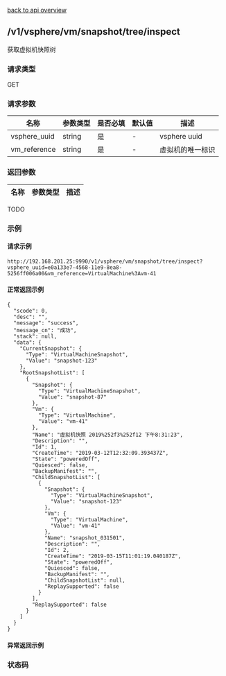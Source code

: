 [back to api overview](../api_overview.md#api)

## /v1/vsphere/vm/snapshot/tree/inspect
获取虚拟机快照树
### 请求类型
GET

### 请求参数

 名称 | 参数类型 | 是否必填 | 默认值 | 描述
--- |---|---|--- |---
 vsphere_uuid|string| 是|-  | vsphere uuid
 vm_reference|string|是|-|虚拟机的唯一标识

### 返回参数

名称|参数类型|描述
---|---|---
TODO

### 示例

#### 请求示例
```
http://192.168.201.25:9990/v1/vsphere/vm/snapshot/tree/inspect?vsphere_uuid=e0a133e7-4568-11e9-8ea8-5256ff006a00&vm_reference=VirtualMachine%3Avm-41
```

#### 正常返回示例
```
{
  "scode": 0,
  "desc": "",
  "message": "success",
  "message_cn": "成功",
  "stack": null,
  "data": {
    "CurrentSnapshot": {
      "Type": "VirtualMachineSnapshot",
      "Value": "snapshot-123"
    },
    "RootSnapshotList": [
      {
        "Snapshot": {
          "Type": "VirtualMachineSnapshot",
          "Value": "snapshot-87"
        },
        "Vm": {
          "Type": "VirtualMachine",
          "Value": "vm-41"
        },
        "Name": "虚拟机快照 2019%252f3%252f12 下午8:31:23",
        "Description": "",
        "Id": 1,
        "CreateTime": "2019-03-12T12:32:09.393437Z",
        "State": "poweredOff",
        "Quiesced": false,
        "BackupManifest": "",
        "ChildSnapshotList": [
          {
            "Snapshot": {
              "Type": "VirtualMachineSnapshot",
              "Value": "snapshot-123"
            },
            "Vm": {
              "Type": "VirtualMachine",
              "Value": "vm-41"
            },
            "Name": "snapshot_031501",
            "Description": "",
            "Id": 2,
            "CreateTime": "2019-03-15T11:01:19.040187Z",
            "State": "poweredOff",
            "Quiesced": false,
            "BackupManifest": "",
            "ChildSnapshotList": null,
            "ReplaySupported": false
          }
        ],
        "ReplaySupported": false
      }
    ]
  }
}
```

#### 异常返回示例

### 状态码
